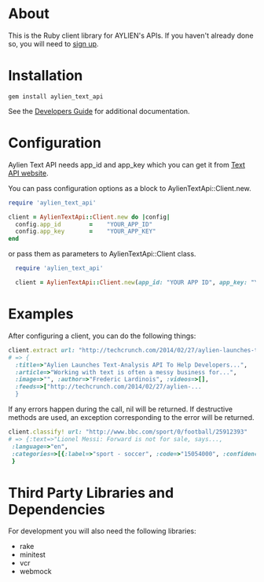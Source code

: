 About
=====

This is the Ruby client library for AYLIEN's APIs. If you haven't already done so, you will need to [sign up](https://developer.aylien.com/signup).


Installation
============
    gem install aylien_text_api

See the [Developers Guide](https://developer.aylien.com/docs) for additional documentation.

Configuration
=============
Aylien Text API needs app_id and app_key which you can get it from [Text API website](https://developer.aylien.com/signup).

You can pass configuration options as a block to AylienTextApi::Client.new.

````ruby
require 'aylien_text_api'

client = AylienTextApi::Client.new do |config|
  config.app_id        =    "YOUR_APP_ID"
  config.app_key       =    "YOUR_APP_KEY"
end
````

or pass them as parameters to AylienTextApi::Client class.

````ruby
  require 'aylien_text_api'

  client = AylienTextApi::Client.new(app_id: "YOUR APP ID", app_key: "YOUR APP KEY")
````

Examples
=====
After configuring a client, you can do the following things:

````ruby
client.extract url: "http://techcrunch.com/2014/02/27/aylien-launches-text-analysis-api-to-help-developers-extract-meaning-from-documents/"
# => {
  :title=>"Aylien Launches Text-Analysis API To Help Developers...",
  :article=>"Working with text is often a messy business for...",
  :image=>"", :author=>"Frederic Lardinois", :videos=>[],
  :feeds=>["http://techcrunch.com/2014/02/27/aylien-...
  }
````

If any errors happen during the call, nil will be returned. If destructive methods are used, an exception corresponding to the error will be returned.

````ruby
client.classify! url: "http://www.bbc.com/sport/0/football/25912393"
# => {:text=>"Lionel Messi: Forward is not for sale, says...,
 :language=>"en",
 :categories=>[{:label=>"sport - soccer", :code=>"15054000", :confidence=>1.0}]
 }
````

Third Party Libraries and Dependencies
======================================
For development you will also need the following libraries:

* rake
* minitest
* vcr
* webmock
